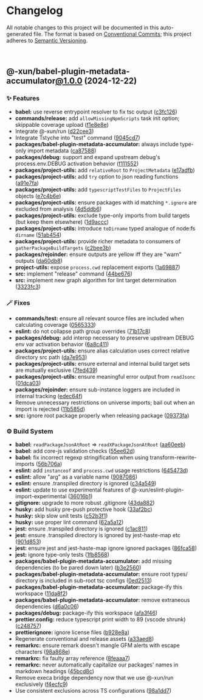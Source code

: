# Changelog

All notable changes to this project will be documented in this auto-generated
file. The format is based on [Conventional Commits][1];
this project adheres to [Semantic Versioning][2].

<br />

## @-xun/babel-plugin-metadata-accumulator[@1.0.0][3] (2024-12-22)

### ✨ Features

- **babel:** use reverse entrypoint resolver to fix tsc output ([c3fc126][4])
- **commands/release:** add `allowMissingNpmScripts` task init option; skippable coverage upload ([f1e8e8e][5])
- Integrate @-xun/run ([d22cee3][6])
- Integrate Tstyche into "test" command ([9045cd7][7])
- **packages/babel-plugin-metadata-accumulator:** always include type-only import metadata ([ca87588][8])
- **packages/debug:** support and expand upstream debug's process.env.DEBUG activation behavior ([f111552][9])
- **packages/project-utils:** add `relativeRoot` to `ProjectMetadata` ([e17adfb][10])
- **packages/project-utils:** add `try` option to json reading functions ([a91e7fa][11])
- **packages/project-utils:** add `typescriptTestFiles` to `ProjectFiles` objects ([e7c4b6e][12])
- **packages/project-utils:** ensure packages with id matching `*.ignore` are excluded from analysis ([4d5ddb6][13])
- **packages/project-utils:** exclude type-only imports from build targets (but keep them elsewhere) ([1d9accc][14])
- **packages/project-utils:** introduce `toDirname` typed analogue of node:fs `dirname` ([51ab454][15])
- **packages/project-utils:** provide richer metadata to consumers of `gatherPackageBuildTargets` ([c2bee3b][16])
- **packages/rejoinder:** ensure outputs are yellow iff they are "warn" outputs ([da60db8][17])
- **project-utils:** expose `process.cwd` replacement exports ([1a69887][18])
- **src:** implement "release" command ([44be676][19])
- **src:** implement new graph algorithm for lint target determination ([3323fc3][20])

### 🪄 Fixes

- **commands/test:** ensure all relevant source files are included when calculating coverage ([0565333][21])
- **eslint:** do not collapse path group overrides ([71b17c8][22])
- **packages/debug:** add interop necessary to preserve upstream DEBUG env var activation behavior ([6a8c411][23])
- **packages/project-utils:** ensure alias calculation uses correct relative directory src path ([da7e953][24])
- **packages/project-utils:** ensure external and internal build target sets are mutually exclusive ([7fed439][25])
- **packages/project-utils:** ensure meaningful error output from `readJsonc` ([01dca03][26])
- **packages/rejoinder:** ensure sub-instance loggers are included in internal tracking ([edec64f][27])
- Remove unnecessary restrictions on universe imports; bail out when an import is rejected ([11b585d][28])
- **src:** ignore root package properly when releasing package ([09373fa][29])

### ⚙️ Build System

- **babel:** `readPackageJsonAtRoot` => `readXPackageJsonAtRoot` ([aa60eeb][30])
- **babel:** add core-js validation checks ([55ee62d][31])
- **babel:** fix incorrect regexp stringification when using transform-rewrite-imports ([56b706a][32])
- **eslint:** add `instanceof` and `process.cwd` usage restrictions ([645473d][33])
- **eslint:** allow "arg" as a variable name ([9087086][34])
- **eslint:** ensure .transpiled directory is ignored ([c34a549][35])
- **eslint:** update to use experimental features of @-xun/eslint-plugin-import-experimental ([36016b1][36])
- **gitignore:** upgrade to more robust .gitignore ([43da882][37])
- **husky:** add husky pre-push protective hook ([33af2bc][38])
- **husky:** skip slow unit tests ([c52b3f1][39])
- **husky:** use proper lint command ([62a5a12][40])
- **jest:** ensure .transpiled directory is ignored ([c1ac811][41])
- **jest:** ensure .transpiled directory is ignored by jest-haste-map etc ([901d853][42])
- **jest:** ensure jest and jest-haste-map ignore ignored packages ([86fca58][43])
- **jest:** ignore type-only tests ([1fb8568][44])
- **packages/babel-plugin-metadata-accumulator:** add missing dependencies (to be pared down later) ([b3e2560][45])
- **packages/babel-plugin-metadata-accumulator:** ensure root types/ directory is included in sub-root tsc configs ([0ed2513][46])
- **packages/babel-plugin-metadata-accumulator:** package-ify this workspace ([11da8f2][47])
- **packages/babel-plugin-metadata-accumulator:** remove extraneous dependencies ([d6a0c06][48])
- **packages/debug:** package-ify this workspace ([afa3f46][49])
- **prettier.config:** reduce typescript print width to 89 (vscode shrunk) ([c248757][50])
- **prettierignore:** ignore license files ([b928e8a][51])
- Regenerate conventional and release assets ([a33aed8][52])
- **remarkrc:** ensure remark doesn't mangle GFM alerts with escape characters ([98a868e][53])
- **remarkrc:** fix faulty array reference ([8feaaa7][54])
- **remarkrc:** never automatically capitalize our packages' names in markdown headings ([45bcd8c][55])
- Remove execa bridge dependency now that we use @-xun/run exclusively ([f4ecfc9][56])
- Use consistent exclusions across TS configurations ([98a1dd7][57])

[1]: https://conventionalcommits.org
[2]: https://semver.org
[3]: https://github.com/Xunnamius/babel-plugin-metadata-accumulator/compare/@-xun/babel-plugin-metadata-accumulator@0.0.0-init...@-xun/babel-plugin-metadata-accumulator@1.0.0
[4]: https://github.com/Xunnamius/babel-plugin-metadata-accumulator/commit/c3fc1264932eb8224289ef973366fc0cb5435f59
[5]: https://github.com/Xunnamius/babel-plugin-metadata-accumulator/commit/f1e8e8e08a4139a060af4c155aa1ee4e73c344e0
[6]: https://github.com/Xunnamius/babel-plugin-metadata-accumulator/commit/d22cee3b292da80ab45e4513bba3b2157fa72245
[7]: https://github.com/Xunnamius/babel-plugin-metadata-accumulator/commit/9045cd704121600e07d84839c3e23b407e184f6b
[8]: https://github.com/Xunnamius/babel-plugin-metadata-accumulator/commit/ca87588aee7f76fe8635e4e7f2f712b7b96671bb
[9]: https://github.com/Xunnamius/babel-plugin-metadata-accumulator/commit/f111552d67f5c3bdd81c8d24a4fea5e21298f620
[10]: https://github.com/Xunnamius/babel-plugin-metadata-accumulator/commit/e17adfb5fcd7395225e1fb530ebce697dce1b40d
[11]: https://github.com/Xunnamius/babel-plugin-metadata-accumulator/commit/a91e7fa7a369d3d71bc98b147279c01b8f87af3c
[12]: https://github.com/Xunnamius/babel-plugin-metadata-accumulator/commit/e7c4b6e1bc996d5a975a497cd3ca0e4774a39a85
[13]: https://github.com/Xunnamius/babel-plugin-metadata-accumulator/commit/4d5ddb62d49f74d07dc8c24887bcf3ec50c00362
[14]: https://github.com/Xunnamius/babel-plugin-metadata-accumulator/commit/1d9accc2d1627d74a04f1bb7f776a4e4b2049f9a
[15]: https://github.com/Xunnamius/babel-plugin-metadata-accumulator/commit/51ab45426d8058a8a84b8206feda4242d780f53a
[16]: https://github.com/Xunnamius/babel-plugin-metadata-accumulator/commit/c2bee3ba59f700348dc33e31ad742d2348169ec0
[17]: https://github.com/Xunnamius/babel-plugin-metadata-accumulator/commit/da60db8ff76efa3ad05f524298df8c0bb64399e3
[18]: https://github.com/Xunnamius/babel-plugin-metadata-accumulator/commit/1a69887158a00db7133cf0a2eee85146ec6d1399
[19]: https://github.com/Xunnamius/babel-plugin-metadata-accumulator/commit/44be676ca04207bd17553941d367abda2325c0ee
[20]: https://github.com/Xunnamius/babel-plugin-metadata-accumulator/commit/3323fc3580b663f00518e7ca7bd9f52a7e50b80f
[21]: https://github.com/Xunnamius/babel-plugin-metadata-accumulator/commit/0565333411580fd45659aad0e9727012cea9a699
[22]: https://github.com/Xunnamius/babel-plugin-metadata-accumulator/commit/71b17c8574fe55da23831cd1be11457e7cb4bdb5
[23]: https://github.com/Xunnamius/babel-plugin-metadata-accumulator/commit/6a8c411beeda36c4d6825608de4c76eb481d8cb5
[24]: https://github.com/Xunnamius/babel-plugin-metadata-accumulator/commit/da7e953744dde41a45c249d74e7f4007719eece4
[25]: https://github.com/Xunnamius/babel-plugin-metadata-accumulator/commit/7fed43963c71aad0d9b37b72a52dad1c55226140
[26]: https://github.com/Xunnamius/babel-plugin-metadata-accumulator/commit/01dca03e237882091b9f849a4beeb06537d27ecd
[27]: https://github.com/Xunnamius/babel-plugin-metadata-accumulator/commit/edec64f03b4f426f768a4ba699c64c8cc7ce1f80
[28]: https://github.com/Xunnamius/babel-plugin-metadata-accumulator/commit/11b585ddfa1954ce0380fa64b5c4120773dc55d2
[29]: https://github.com/Xunnamius/babel-plugin-metadata-accumulator/commit/09373fa4830377ba42824797eb0791655da0fa34
[30]: https://github.com/Xunnamius/babel-plugin-metadata-accumulator/commit/aa60eebffcdbbf28d8ce6943dc7ed6cb6b50150b
[31]: https://github.com/Xunnamius/babel-plugin-metadata-accumulator/commit/55ee62d4a379fc1aae845c6847adc0a9c8a8db6f
[32]: https://github.com/Xunnamius/babel-plugin-metadata-accumulator/commit/56b706a90fbab254ee74509f45cf632157a0cfdc
[33]: https://github.com/Xunnamius/babel-plugin-metadata-accumulator/commit/645473d084f3d4033afe39d72802b0a2a89e112d
[34]: https://github.com/Xunnamius/babel-plugin-metadata-accumulator/commit/9087086d6944cb6a847f325142753a63be2ca30c
[35]: https://github.com/Xunnamius/babel-plugin-metadata-accumulator/commit/c34a5499cb58878fdaa42e83063e1c36a0582e06
[36]: https://github.com/Xunnamius/babel-plugin-metadata-accumulator/commit/36016b10da47bb5799d3e558831a96eda878c10e
[37]: https://github.com/Xunnamius/babel-plugin-metadata-accumulator/commit/43da8828df733ab8fd835d1a40c2a2c0c98fdd9b
[38]: https://github.com/Xunnamius/babel-plugin-metadata-accumulator/commit/33af2bc79370b38bc94633617180bcd283b5a0bf
[39]: https://github.com/Xunnamius/babel-plugin-metadata-accumulator/commit/c52b3f184ba122013ac555d962b3df41c9329d0c
[40]: https://github.com/Xunnamius/babel-plugin-metadata-accumulator/commit/62a5a128781629f5df99e05eff025da3e88022a6
[41]: https://github.com/Xunnamius/babel-plugin-metadata-accumulator/commit/c1ac811d2d7500a4b665d4d1531b5d51a9da2c19
[42]: https://github.com/Xunnamius/babel-plugin-metadata-accumulator/commit/901d85357b06b854b6c37a34ac2b37948376660c
[43]: https://github.com/Xunnamius/babel-plugin-metadata-accumulator/commit/86fca5843564773f9e0ec53c454c72109befbec6
[44]: https://github.com/Xunnamius/babel-plugin-metadata-accumulator/commit/1fb8568e874687f25f13bcd31db7e94a8eb43282
[45]: https://github.com/Xunnamius/babel-plugin-metadata-accumulator/commit/b3e256005e6c4e658993e9edbfb1013e633e09a9
[46]: https://github.com/Xunnamius/babel-plugin-metadata-accumulator/commit/0ed2513071351aa815018080c9a6d477141905d6
[47]: https://github.com/Xunnamius/babel-plugin-metadata-accumulator/commit/11da8f2253218e0303be5a2ae11eee7ae958f0b5
[48]: https://github.com/Xunnamius/babel-plugin-metadata-accumulator/commit/d6a0c06d5c37835dbbf0c987b84c95bcc840b6c9
[49]: https://github.com/Xunnamius/babel-plugin-metadata-accumulator/commit/afa3f466c6d6e960ccb11c76149c54378a87b16a
[50]: https://github.com/Xunnamius/babel-plugin-metadata-accumulator/commit/c248757d6afb672ef03d93c652f5385bd80670df
[51]: https://github.com/Xunnamius/babel-plugin-metadata-accumulator/commit/b928e8a92064bcc4a0ef17b45eb6af40654208f2
[52]: https://github.com/Xunnamius/babel-plugin-metadata-accumulator/commit/a33aed8d5b0262dd81b375fcef062e5f7d1b5601
[53]: https://github.com/Xunnamius/babel-plugin-metadata-accumulator/commit/98a868e21d0126772abbbb69bb64a9b56da229ac
[54]: https://github.com/Xunnamius/babel-plugin-metadata-accumulator/commit/8feaaa78a9f524f02e4cc9204ef84f329d31ab94
[55]: https://github.com/Xunnamius/babel-plugin-metadata-accumulator/commit/45bcd8c56f38ccbc330b4088c6f8a5812714611a
[56]: https://github.com/Xunnamius/babel-plugin-metadata-accumulator/commit/f4ecfc9dd682e307a08becf562a877450fe903ef
[57]: https://github.com/Xunnamius/babel-plugin-metadata-accumulator/commit/98a1dd7eacac964a7fbab47ded92c33173383f11
